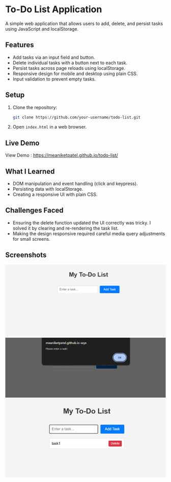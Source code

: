 # To-Do List Application

A simple web application that allows users to add, delete, and persist tasks using JavaScript and localStorage.

## Features

- Add tasks via an input field and button.
- Delete individual tasks with a button next to each task.
- Persist tasks across page reloads using localStorage.
- Responsive design for mobile and desktop using plain CSS.
- Input validation to prevent empty tasks.

## Setup

1. Clone the repository:

   ```bash
   git clone https://github.com/your-username/todo-list.git
   ```

2. Open `index.html` in a web browser.

## Live Demo

View Demo : https://meaniketpatel.github.io/todo-list/

## What I Learned

- DOM manipulation and event handling (click and keypress).
- Persisting data with localStorage.
- Creating a responsive UI with plain CSS.

## Challenges Faced

- Ensuring the delete function updated the UI correctly was tricky. I solved it by clearing and re-rendering the task list.
- Making the design responsive required careful media query adjustments for small screens.

## Screenshots

![UI](UI.png)
![Validation](Validation.png)
![working](working.png)
